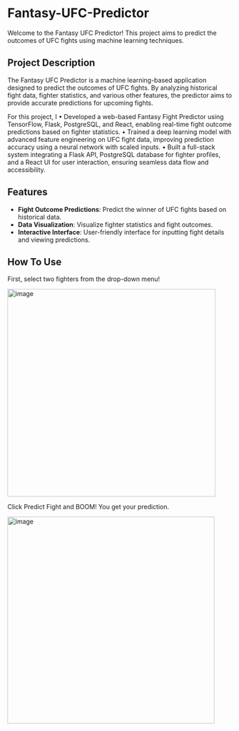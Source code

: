 # Fantasy-UFC-Predictor
Welcome to the Fantasy UFC Predictor! This project aims to predict the outcomes of UFC fights using machine learning techniques.

## Project Description
The Fantasy UFC Predictor is a machine learning-based application designed to predict the outcomes of UFC fights. By analyzing historical fight data, fighter statistics, and various other features, the predictor aims to provide accurate predictions for upcoming fights.

For this project, I
• Developed a web-based Fantasy Fight Predictor using TensorFlow, Flask, PostgreSQL, and React, enabling real-time fight outcome predictions
based on fighter statistics.
• Trained a deep learning model with advanced feature engineering on UFC fight data, improving prediction accuracy using a neural network
with scaled inputs.
• Built a full-stack system integrating a Flask API, PostgreSQL database for fighter profiles, and a React UI for user interaction, ensuring
seamless data flow and accessibility.

## Features
- **Fight Outcome Predictions**: Predict the winner of UFC fights based on historical data.
- **Data Visualization**: Visualize fighter statistics and fight outcomes.
- **Interactive Interface**: User-friendly interface for inputting fight details and viewing predictions.

## How To Use
First, select two fighters from the drop-down menu!

<img width="466" alt="image" src="https://github.com/user-attachments/assets/d2f00563-6e42-4ba5-9d33-910e739a05cd" />

Click Predict Fight and BOOM! You get your prediction.

<img width="464" alt="image" src="https://github.com/user-attachments/assets/833828ea-97c9-453d-85e2-7bb19b4159b4" />

